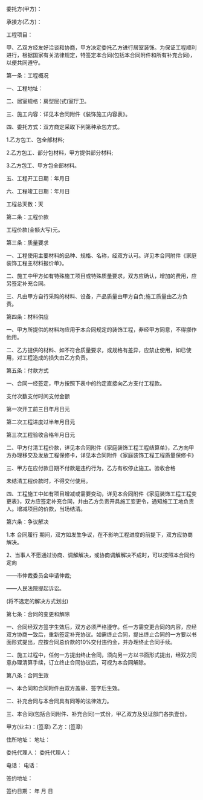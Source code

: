 
 


委托方(甲方)：


承接方(乙方)：


工程项目：


甲、乙双方经友好洽谈和协商，甲方决定委托乙方进行居室装饰。为保证工程顺利进行，根据国家有关法律规定，特签定本合同(包括本合同附件和所有补充合同)，以便共同遵守。


第一条：工程概况


一、工程地址：


二、居室规格：房型层(式)室厅卫。


三、施工内容：详见本合同附件《装饰施工内容表》。


四、委托方式：双方商定采取下列第种承包方式。


1.乙方包工、包全部材料;


2.乙方包工、部分包材料，甲方提供部分材料;


3.乙方包工、甲方包全部材料。


五、工程开工日期：年月日


六、工程竣工日期：年月日


工程总天数：天


第二条：工程价款


工程价款(金额大写)元。


第三条：质量要求


一、工程使用主要材料的品种、规格、名称，经双方认可。详见本合同附件《家庭装饰工程主材料报价单》。


二、施工中甲方如有特殊施工项目或特殊质量要求，双方应确认，增加的费用，应另签定补充合同。


三、凡由甲方自行采购的材料、设备，产品质量由甲方自负;施工质量由乙方负责。


第四条：材料供应


一、甲方所提供的材料均应用于本合同规定的装饰工程，非经甲方同意，不得挪作他用。


二、乙方提供的材料、如不符合质量要求，或规格有差异，应禁止使用，如已使用，对工程造成的损失由乙方负责。


第五条：付款方式


一、合同一经签定，甲方按照下表中的约定直接向乙方支付工程款。


支付次数支付时间支付金额


第一次开工前三日年月日元


第二次工程进度过半年月日元


第三次工程验收合格年月日元


二、甲方付清工程价款，详见本合同附件《家庭装饰工程工程结算单》，乙方向甲方办理移交及发放工程保修卡，详见本合同附件《家庭装饰工程工程质量保修卡》


三、甲方在应付款日期不付款是违约行为，乙方有权停止施工。验收合格


未结清工程价款时，不得交付使用。


四、工程施工中如有项目增减或需要变动，详见本合同附件《家庭装饰工程工程变更表》，双方应签定补充合同，并由乙方负责开具施工变更令，通知施工工地负责人。增减项目的价款，当场结清。


第六条：争议解决


1.本
合同履行
期间，双方如发生争议，在不影响工程进度的前提下，双方应协商解决。


2、当事人不愿通过协商、调解解决，或协商调解解决不成时，可以按照本合同约定向


——市仲裁委员会申请仲裁;


——人民法院提起诉讼。


(将不选定的解决方式划出)


第七条：合同的变更和解除


一、合同经双方签字生效后，双方必须严格遵守。任一方需变更合同的内容，应经双方协商一致后，重新签定补充协议。如需终止合同，提出终止合同的一方要以书面形式提出，应按合同总价款的10%交付违约金，并办理终止合同手续。


二、施工过程中，任何一方提出终止合同，须向另一方以书面形式提出，经双方同意办理清算手续，订立终止合同协议后，可视为本合同解除。


第八条：合同生效


一、本合同和合同附件由双方盖章、签字后生效。


二、补充合同与本合同具有同等的法律效力。


三、本合同(包括合同附件、补充合同)一式份，甲乙双方及见证部门各执壹份。


甲方(业主)：(签章)        乙方：(签章)


住所地址：                  地址：


委托代理人：               委托代理人：


电话：                         电话：


签约地址：


签约日期：   年   月   日
 


 

 
 
 
 
 
  


  
 

  


  


  
 
 
 
 

